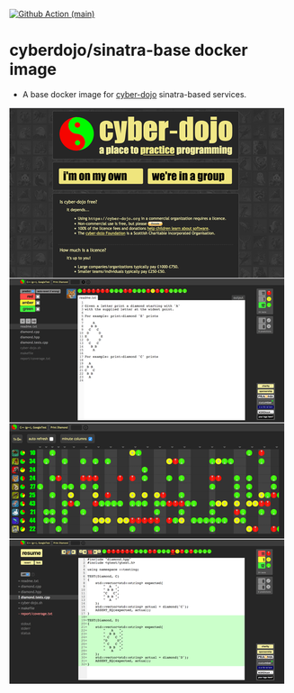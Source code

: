 [![Github Action (main)](https://github.com/cyber-dojo/sinatra-base/actions/workflows/main.yml/badge.svg)](https://github.com/cyber-dojo/sinatra-base/actions)

# cyberdojo/sinatra-base docker image

- A base docker image for [cyber-dojo](http://cyber-dojo.org) sinatra-based services.

![cyber-dojo.org home page](https://github.com/cyber-dojo/cyber-dojo/blob/master/shared/home_page_snapshot.png)
